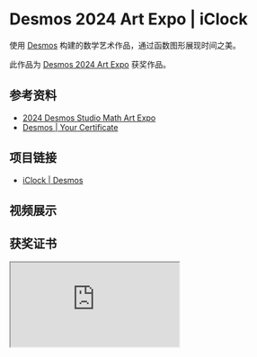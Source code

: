 # Desmos 2024 Art Expo | iClock

使用 [Desmos](https://www.desmos.com) 构建的数学艺术作品，通过函数图形展现时间之美。

此作品为 [Desmos 2024 Art Expo](https://www.desmos.com/art) 获奖作品。

## 参考资料

- [2024 Desmos Studio Math Art Expo](https://blog.desmos.com/articles/art-expo-launch-2024/)
- [Desmos | Your Certificate](https://www.desmos.com/winner-certificate-2024?hash=p4i42jkcp1)

## 项目链接

- [iClock | Desmos](https://www.desmos.com/geometry/p4i42jkcp1)

## 视频展示

<!-- <video src={require('./assets/iclock.mp4').default} style={{ maxWidth: '500px' }} controls /> -->

## 获奖证书

<iframe
  src="https://www.desmos.com/winner-certificate-2024?hash=p4i42jkcp1"
  style={{ width: '100%', height: '100vh' }}
/>

## 效果展示

<IframeWindow url="https://www.desmos.com/geometry/p4i42jkcp1" />
